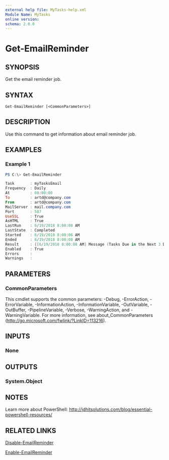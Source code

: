 ```yaml
---
external help file: MyTasks-help.xml
Module Name: MyTasks
online version:
schema: 2.0.0
---
```


# Get-EmailReminder

## SYNOPSIS

Get the email reminder job.

## SYNTAX

```
Get-EmailReminder [<CommonParameters>]
```

## DESCRIPTION

Use this command to get information about email reminder job.

## EXAMPLES

### Example 1

```powershell
PS C:\> Get-EmailReminder

Task       : myTasksEmail
Frequency  : Daily
At         : 08:00:00
To         : artd@company.com
From       : artd@company.com
MailServer : mail.company.com
Port       : 587
UseSSL     : True
AsHTML     : True
LastRun    : 6/19/2018 8:00:08 AM
LastState  : Completed
Started    : 6/19/2018 8:00:06 AM
Ended      : 6/19/2018 8:00:08 AM
Result     : {[6/19/2018 8:00:08 AM] Message (Tasks Due in the Next 3 Days) sent to artd@company.com from artd@company.com}
Enabled    : True
Errors     :
Warnings   :
```

## PARAMETERS

### CommonParameters

This cmdlet supports the common parameters: -Debug, -ErrorAction, -ErrorVariable, -InformationAction, -InformationVariable, -OutVariable, -OutBuffer, -PipelineVariable, -Verbose, -WarningAction, and -WarningVariable. For more information, see about_CommonParameters (http://go.microsoft.com/fwlink/?LinkID=113216).

## INPUTS

### None

## OUTPUTS

### System.Object

## NOTES

Learn more about PowerShell: http://jdhitsolutions.com/blog/essential-powershell-resources/

## RELATED LINKS

[Disable-EmailReminder]()

[Enable-EmailReminder]()